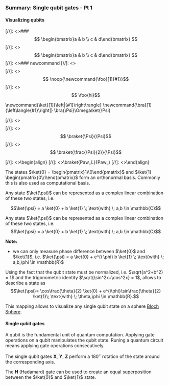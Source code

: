 ### Summary: Single qubit gates - Pt 1 <a class="anchor" id="single_qubit_gates_pt1"></a>

#### Visualizing qubits

[//]: <>### $$ \begin{bmatrix}a & b \\ c & d\end{bmatrix} $$
[//]: <>$$ \begin{bmatrix}a & b \\ c & d\end{bmatrix} $$
[//]: <>### newcommand
[//]: <>$$ \newcommand{\noop}[1]{#1}$$
[//]: <>$$ \noop{\newcommand{\foo}[1]{#1}}$$
[//]: <>$$ \foo{hi}$$


\newcommand{\ket}[1]{\left|{#1}\right\rangle}
\newcommand{\bra}[1]{\left\langle{#1}\right|}
\bra{\Psi}\Omega\ket{\Psi}

[//]: <>$$ \newcommand{\braket}[2]{\left\langle{#1}\middle|{#2}\right\rangle}$$
[//]: <>$$ \braket{\Psi}{\Psi}$$
[//]: <>$$ \braket{\frac{\Psi}{2}}{\Psi}$$

[//]: <>\begin{align}
[//]: <>\braket{Paw_L}{Paw_)
[//]: <>\end{align}


The states $\ket{0} = \begin{pmatrix}1\\0\end{pmatrix}$ and $\ket{1} \begin{pmatrix}0\\1\end{pmatrix}$ form an orthonormal basis. 
Commonly this is also used as computational basis.

Any state $\ket{\psi}$ can be represented as a complex linear combination of these two states, i.e. 

$$\ket{\psi} =  a \ket{0} + b \ket{1} \; \text{with} \; a,b \in \mathbb{C}$$

Any state $\ket{\psi}$ can be represented as a complex linear combination of these two states, i.e. $$\ket{\psi} =  a \ket{0} + b \ket{1} \; \text{with} \; a,b \in \mathbb{C}$$

**Note:**
- we can only measure phase difference between $\ket{0}$ and $\ket{1}$, i.e. $\ket{\psi} = a \ket{0} + e^{i \phi} b \ket{1} \; \text{with} \;  a,b,\phi \in \mathbb{R}$

Using the fact that the qubit state must be normalized, i.e. $\sqrt{a^2+b^2} = 1$ and the trigonometric identity $\sqrt{\sin^2x+\cos^2x} = 1$, allows to describe a state as
$$\ket{\psi}= \cos\frac{\theta}{2} \ket{0} + e^{i\phi}\sin\frac{\theta}{2} \ket{1}\; \text{with} \;  \theta,\phi \in \mathbb{R}.$$

This mapping allows to visualize any single qubit state on a sphere [Bloch Sphere](https://javafxpert.github.io/grok-bloch/). 


#### Single qubit gates

A qubit is the fundamental unit of quantum computation. Applying gate operations on a qubit manipulates the qubit state. Runing a quantum circuit means applying gate operations consecutively.

The single qubit gates $\textbf{X}$, $\textbf{Y}$, $\textbf{Z}$ perform a $180^{\circ}$ rotation of the state around  the corresponding axis. 

The $\textbf{H}$ (Hadamard) gate can be used to create an equal superposition between the $\ket{0}$ and $\ket{1}$ state. 

